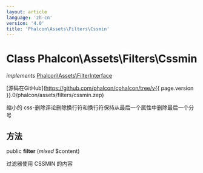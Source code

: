 ```yaml
---
layout: article
language: 'zh-cn'
version: '4.0'
title: 'Phalcon\Assets\Filters\Cssmin'
---
```

# Class **Phalcon\Assets\Filters\Cssmin**

*implements* [Phalcon\Assets\FilterInterface](Phalcon_Assets_FilterInterface)

[源码在GitHub](https://github.com/phalcon/cphalcon/tree/v{{ page.version }}.0/phalcon/assets/filters/cssmin.zep)

缩小的 css-删除评论删除换行符和换行符保持从最后一个属性中删除最后一个分号

## 方法

public **filter** (*mixed* $content)

过滤器使用 CSSMIN 的内容